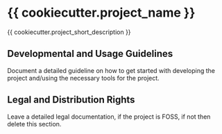 # {{ cookiecutter.project_name }}

{{ cookiecutter.project_short_description }}

## Developmental and Usage Guidelines

Document a detailed guideline on how to get started with developing the project
and/using the necessary tools for the project.

## Legal and Distribution Rights

Leave a detailed legal documentation, if the project is FOSS, if not then delete
this section.
